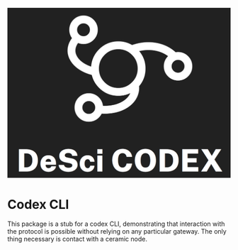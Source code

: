 ![DeSci Codex logotype](../../codex.png)

# Codex CLI

This package is a stub for a codex CLI, demonstrating that interaction with
the protocol is possible without relying on any particular gateway. The only
thing necessary is contact with a ceramic node.
